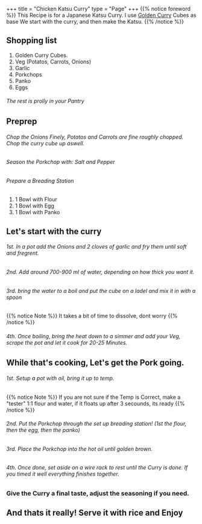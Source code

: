 +++
title = "Chicken Katsu Curry"
type = "Page"
+++
{{% notice foreword %}}
This Recipe is for a Japanese Katsu Curry. I use [Golden Curry](https://www.amazon.de/Golden-Curry-mittelscharf-220/dp/B003TJATC8?th=1) Cubes as base We start with the curry, and then make the Katsu.
{{% /notice %}}

## Shopping list

1. Golden Curry Cubes.
2. Veg (Potatos, Carrots, Onions)
3. Garlic
4. Porkchops
5. Panko
6. Eggs

###### The rest is prolly in your Pantry

## Preprep

###### Chop the Onions Finely, Potatos and Carrots are fine roughly chopped. Chop the curry cube up aswell.

###### Season the Porkchop with: Salt and Pepper

###### Prepare a Breading Station

1. 1 Bowl with Flour
2. 1 Bowl with Egg
3. 1 Bowl with Panko

## Let's start with the curry

###### 1st. In a pot add the Onions and 2 cloves of garlic and fry them until soft and fregrent. 

###### 2nd. Add around 700-900 ml of water, depending on how thick you want it.

###### 3rd. bring the water to a boil and put the cube on a ladel and mix it in with a spoon

{{% notice Note %}}
It takes a bit of time to dissolve, dont worry
{{% /notice %}}

###### 4th. Once boiling, bring the heat down to a simmer and add your Veg, scrape the pot and let it cook for 20-25 Minutes.

## While that's cooking, Let's get the Pork going.

###### 1st. Setup a pot with oil, bring it up to temp.

{{% notice Note %}}
If you are not sure if the Temp is Correct, make a "tester" 1:1 flour and water, if it floats up after 3 secounds, its ready
{{% /notice %}}

###### 2nd. Put the Porkchop through the set up breading station! (1st the flour, then the egg, then the panko)

###### 3rd. Place the Porkchop into the hot oil until golden brown.

###### 4th. Once done, set aside on a wire rack to rest until the Curry is done. If you timed it well everything finishes together.

### Give the Curry a final taste, adjust the seasoning if you need.

## And thats it really! Serve it with rice and Enjoy